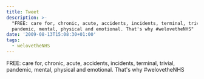 ```yaml
---
title: Tweet
description: >-
  "FREE: care for, chronic, acute, accidents, incidents, terminal, trivial,
  pandemic, mental, physical and emotional. That's why #welovetheNHS"
date: '2009-08-13T15:08:30+01:00'
tags:
  - welovetheNHS
---
```

FREE: care for, chronic, acute, accidents, incidents, terminal, trivial, pandemic, mental, physical and emotional. That's why #welovetheNHS
